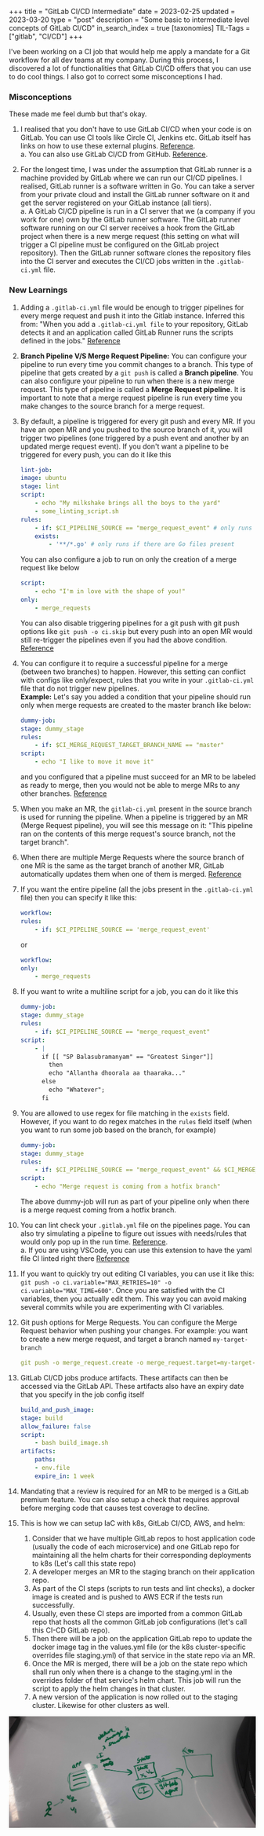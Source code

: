 +++
title = "GitLab CI/CD Intermediate"
date = 2023-02-25
updated = 2023-03-20
type = "post"
description = "Some basic to intermediate level concepts of GitLab CI/CD"
in_search_index = true
[taxonomies]
TIL-Tags = ["gitlab", "CI/CD"]
+++

I've been working on a CI job that would help me apply a mandate for a Git workflow for all dev teams at my company. During this process, I discovered a lot of functionalities that GitLab CI/CD offers that you can use to do cool things. I also got to correct some misconceptions I had.

### Misconceptions

These made me feel dumb but that's okay.

1. I realised that you don't have to use GitLab CI/CD when your code is on GitLab. You can use CI tools like Circle CI, Jenkins etc. GitLab itself has links on how to use these external plugins. [Reference](https://docs.gitlab.com/ee/user/project/integrations/index.html#available-integrations).  
a. You can also use GitLab CI/CD from GitHub. [Reference](https://docs.gitlab.com/ee/ci/ci_cd_for_external_repos/github_integration.html).

2. For the longest time, I was under the assumption that GitLab runner is a machine provided by GitLab where we can run our CI/CD pipelines. I realised, GitLab runner is a software written in Go. You can take a server from your private cloud and install the GitLab runner software on it and get the server registered on your GitLab instance (all tiers).  
a. A GitLab CI/CD pipeline is run in a CI server that we (a company if you work for one) own by the GitLab runner software. The GitLab runner software running on our CI server receives a hook from the GitLab project when there is a new merge request (this setting on what will trigger a CI pipeline must be configured on the GitLab project repository). Then the GitLab runner software clones the repository files into the CI server and executes the CI/CD jobs written in the `.gitlab-ci.yml` file.

### New Learnings

1. Adding a `.gitlab-ci.yml` file would be enough to trigger pipelines for every merge request and push it into the Gitlab instance. Inferred this from: "When you add a `.gitlab-ci.yml file` to your repository, GitLab detects it and an application called GitLab Runner runs the scripts defined in the jobs." [Reference](https://docs.gitlab.com/ee/ci/yaml/gitlab_ci_yaml.html)

2. **Branch Pipeline V/S Merge Request Pipeline:** You can configure your pipeline to run every time you commit changes to a branch. This type of pipeline that gets created by a `git push` is called a **Branch pipeline**. You can also configure your pipeline to run when there is a new merge request. This type of pipeline is called a **Merge Request pipeline**. It is important to note that a merge request pipeline is run every time you make changes to the source branch for a merge request.

3. By default, a pipeline is triggered for every git push and every MR. If you have an open MR and you pushed to the source branch of it, you will trigger two pipelines (one triggered by a push event and another by an updated merge request event). If you don't want a pipeline to be triggered for every push, you can do it like this

	```yaml
	lint-job:
	image: ubuntu
	stage: lint
	script:
		- echo "My milkshake brings all the boys to the yard"
		- some_linting_script.sh
	rules:
		- if: $CI_PIPELINE_SOURCE == "merge_request_event" # only runs when there is a merge request.
		exists:
			- '**/*.go' # only runs if there are Go files present
	```

	You can also configure a job to run on only the creation of a merge request like below

	```yaml
	script:
		- echo "I'm in love with the shape of you!"
	only:
		- merge_requests
	```
	You can also disable triggering pipelines for a git push with git push options like `git push -o ci.skip` but every push into an open MR would still re-trigger the pipelines even if you had the above condition. [Reference](https://docs.gitlab.com/ee/user/project/push_options.html)

4. You can configure it to require a successful pipeline for a merge (between two branches) to happen. However, this setting can conflict with configs like only/expect, rules that you write in your `.gitlab-ci.yml` file that do not trigger new pipelines.  
**Example:** Let's say you added a condition that your pipeline should run only when merge requests are created to the master branch like below:
	```yaml
	dummy-job:
	stage: dummy_stage
	rules:
		- if: $CI_MERGE_REQUEST_TARGET_BRANCH_NAME == "master"
	script:
		- echo "I like to move it move it"
	```
	and you configured that a pipeline must succeed for an MR to be labeled as ready to merge, then you would not be able to merge MRs to any other branches. [Reference](https://docs.gitlab.com/ee/user/project/merge_requests/merge_when_pipeline_succeeds.html#require-a-successful-pipeline-for-merge)

5. When you make an MR, the `gitlab-ci.yml` present in the source branch is used for running the pipeline. When a pipeline is triggered by an MR (Merge Request pipeline), you will see this message on it: "This pipeline ran on the contents of this merge request's source branch, not the target branch".

6. When there are multiple Merge Requests where the source branch of one MR is the same as the target branch of another MR, GitLab automatically updates them when one of them is merged. [Reference](https://docs.gitlab.com/ee/user/project/merge_requests/#update-merge-requests-when-target-branch-merges)

7. If you want the entire pipeline (all the jobs present in the `.gitlab-ci.yml` file) then you can specify it like this:

	```yaml
	workflow:
	rules:
		- if: $CI_PIPELINE_SOURCE == 'merge_request_event'

	```
	or
	```yaml
	workflow:
	only:
		- merge_requests
	```

8. If you want to write a multiline script for a job, you can do it like this
	```yaml
	dummy-job:
	stage: dummy_stage
	rules:
		- if: $CI_PIPELINE_SOURCE == "merge_request_event"
	script:
		- |
		  if [[ "SP Balasubramanyam" == "Greatest Singer"]]
		    then
			echo "Allantha dhoorala aa thaaraka..."
		  else
			echo "Whatever";
		  fi
	```

9. You are allowed to use regex for file matching in the `exists` field. However, if you want to do regex matches in the `rules` field itself (when you want to run some job based on the branch, for example)
	```yaml
	dummy-job:
	stage: dummy_stage
	rules:
		- if: $CI_PIPELINE_SOURCE == "merge_request_event" && $CI_MERGE_REQUEST_SOURCE_BRANCH_NAME !~ /^hotfix-/
	script:
		- echo "Merge request is coming from a hotfix branch"
	```
	The above dummy-job will run as part of your pipeline only when there is a merge request coming from a hotfix branch.

10. You can lint check your `.gitlab.yml` file on the pipelines page. You can also try simulating a pipeline to figure out issues with needs/rules that would only pop up in the run time. [Reference](https://docs.gitlab.com/ee/ci/lint.html).  
a. If you are using VSCode, you can use this extension to have the yaml file CI linted right there [Reference](https://docs.gitlab.com/ee/ci/lint.html#simulate-a-pipeline)

11. If you want to quickly try out editing CI variables, you can use it like this: `git push -o ci.variable="MAX_RETRIES=10" -o ci.variable="MAX_TIME=600"`. Once you are satisfied with the CI variables, then you actually edit them. This way you can avoid making several commits while you are experimenting with CI variables.

12. Git push options for Merge Requests. You can configure the Merge Request behavior when pushing your changes. For example: you want to create a new merge request, and target a branch named `my-target-branch`
	```yaml
	git push -o merge_request.create -o merge_request.target=my-target-branch
	```

13. GitLab CI/CD jobs produce artifacts. These artifacts can then be accessed via the GitLab API. These artifacts also have an expiry date that you specify in the job config itself
	```yaml
	build_and_push_image:
	stage: build
	allow_failure: false
	script:
		- bash build_image.sh
	artifacts:
		paths:
		- env.file
		expire_in: 1 week
	```


14. Mandating that a review is required for an MR to be merged is a GitLab premium feature. You can also setup a check that requires approval before merging code that causes test coverage to decline.


15. This is how we can setup IaC with k8s, GitLab CI/CD, AWS, and helm:
	1. Consider that we have multiple GitLab repos to host application code (usually the code of each microservice) and one GitLab repo for maintaining all the helm charts for their corresponding deployments to k8s (Let's call this state repo)
	2. A developer merges an MR to the staging branch on their application repo.
	3. As part of the CI steps (scripts to run tests and lint checks), a docker image is created and is pushed to AWS ECR if the tests run successfully.
	4. Usually, even these CI steps are imported from a common GitLab repo that hosts all the common GitLab job configurations (let's call this CI-CD GitLab repo).
	5. Then there will be a job on the application GitLab repo to update the docker image tag in the values.yml file (or the k8s cluster-specific overrides file staging.yml) of that service in the state repo via an MR.
	6. Once the MR is merged, there will be a job on the state repo which shall run only when there is a change to the staging.yml in the overrides folder of that service's helm chart. This job will run the script to apply the helm changes in that cluster.
	7. A new version of the application is now rolled out to the staging cluster. Likewise for other clusters as well.

![image](/images/til/gitlab-ci-cd-2/20230315_192634.jpg)

<!--- {{ resize_image(path="/images/gitlab-ci-cd-2/20230315_192634.jpg", width=, height=150, op="scale") }} -->

